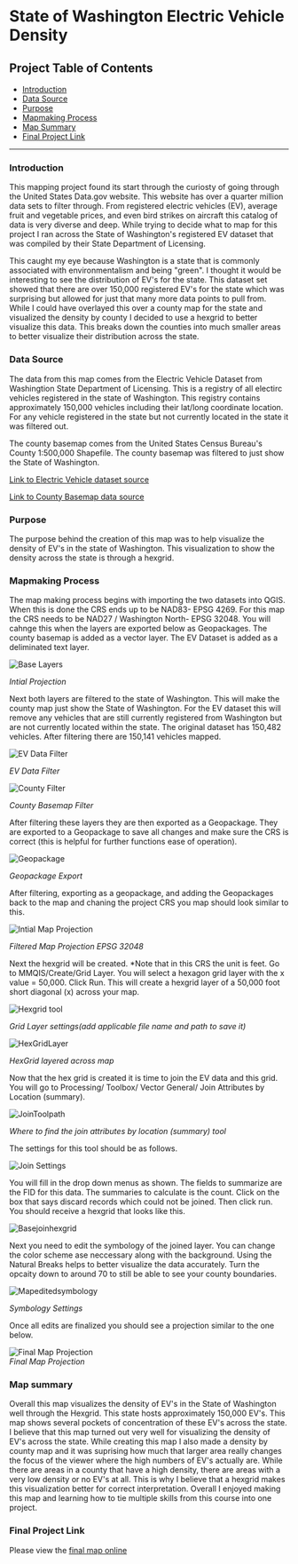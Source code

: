 # State of Washington Electric Vehicle Density

## Project Table of Contents

- [Introduction](#introduction)
- [Data Source](#data-source)
- [Purpose](#purpose)
- [Mapmaking Process](#mapmaking-process)
- [Map Summary](#map-summary)
- [Final Project Link](#final-project-link)



***
### Introduction 
<p>This mapping project found its start through the curiosty of going through the United States Data.gov website. This website has over a quarter million data sets to filter through. From registered electric vehicles (EV), average fruit and vegetable prices, and even bird strikes on aircraft this catalog of data is very diverse and deep. While trying to decide what to map for this project I ran across the State of Washington's registered EV dataset that was compiled by their State Department of Licensing. 

This caught my eye because Washington is a state that is commonly associated with environmentalism and being "green". I thought it would be interesting to see the distribution of EV's for the state. This dataset set showed that there are over 150,000 registered EV's for the state which was surprising but allowed for just that many more data points to pull from. While I could have overlayed this over a county map for the state and visualized the density by county I decided to use a hexgrid to better visualize this data. This breaks down the counties into much smaller areas to better visualize their distribution across the state. </p>

### Data Source
<p>The data from this map comes from the Electric Vehicle Dataset from Washingtion State Department of Licensing. This is a registry of all electirc vehicles registered in the state of Washington. This registry contains approximately 150,000 vehicles including their lat/long coordinate location. For any vehicle registered in the state but not currently located in the state it was filtered out. 

The county basemap comes from the United States Census Bureau's County 1:500,000 Shapefile. The county basemap was filtered to just show the State of Washington. </p>

[Link to Electric Vehicle dataset source](https://catalog.data.gov/dataset/electric-vehicle-population-data)

[Link to County Basemap data source](https://www.census.gov/geographies/mapping-files/time-series/geo/cartographic-boundary.html)

### Purpose

<p> The purpose behind the creation of this map was to help visualize the density of EV's in the state of Washington. This visualization to show the density across the state is through a hexgrid. </p>

### Mapmaking Process

<p> The map making process begins with importing the two datasets into QGIS. When this is done the CRS ends up to be NAD83- EPSG 4269. For this map the CRS needs to be NAD27 / Washington North- EPSG 32048. You will cahnge this when the layers are exported below as Geopackages. The county basemap is added as a vector layer. The EV Dataset is added as a deliminated text layer. 

![Base Layers](/Graphics/Rawdatalayers.PNG)

*Intial Projection*

Next both layers are filtered to the state of Washington. This will make the county map just show the State of Washington. For the EV dataset this will remove any vehicles that are still currently registered from Washington but are not currently located within the state. The original dataset has 150,482 vehicles. After filtering there are 150,141 vehicles mapped. 

![EV Data Filter](/Graphics/EV%20data%20filter.PNG)

*EV Data Filter*

![County Filter](/Graphics/County%20Filter.PNG)

*County Basemap Filter*



 After filtering these layers they are then exported as a Geopackage. They are exported to a Geopackage to save all changes and make sure the CRS is correct (this is helpful for further functions ease of operation). 

 ![Geopackage](/Graphics/Geopackage%20export.PNG)

 *Geopackage Export*

 After filtering, exporting as a geopackage, and adding the Geopackages back to the map and chaning the project CRS you map should look similar to this. 

![Intial Map Projection](/Graphics/intialprojection.PNG)  

*Filtered Map Projection EPSG 32048*
 
 Next the hexgrid will be created. *Note that in this CRS the unit is feet. Go to MMQIS/Create/Grid Layer. You will select a hexagon grid layer with the x value = 50,000. Click Run. This will create a hexgrid layer of a 50,000 foot short diagonal (x) across your map. 

 ![Hexgrid tool](/Graphics/Hexgrid%20tool.PNG)

*Grid Layer settings(add applicable file name and path to save it)*

![HexGridLayer](/Graphics/Hexgridlayer.PNG)

*HexGrid layered across map*

 Now that the hex grid is created it is time to join the EV data and this grid. You will go to Processing/ Toolbox/ Vector General/ Join Attributes by Location (summary). 

 ![JoinToolpath](/Graphics/Jointoolpath.PNG)

 *Where to find the join attributes by location (summary) tool*

 The settings for this tool should be as follows. 

 ![Join Settings](/Graphics/Joinsettings.PNG)

 You will fill in the drop down menus as shown. The fields to summarize are the FID for this data. The summaries to calculate is the count. Click on the box that says discard records which could not be joined. Then click run. You should receive a hexgrid that looks like this. 
 
 ![Basejoinhexgrid](/Graphics/basejoinedhexgrid.PNG)

 Next you need to edit the symbology of the joined layer. You can change the color scheme ase neccessary along with the background. Using the Natural Breaks helps to better visualize the data accurately. Turn the opcaity down to around 70 to still be able to see your county boundaries. 
 
 ![Mapeditedsymbology](/Graphics/Mapeditedsymbology.PNG)

 *Symbology Settings*

Once all edits are finalized you should see a projection similar to the one below. 

 ![Final Map Projection](/Graphics/finalprojection.PNG)   
*Final Map Projection*
</p>

### Map summary
<p>Overall this map visualizes the density of EV's in the State of Washington well through the Hexgrid. This state hosts approximately 150,000 EV's. This map shows several pockets of concentration of these EV's across the state. I believe that this map turned out very well for visualizing the density of EV's across the state. While creating this map I also made a density by county map and it was suprising how much that larger area really changes the focus of the viewer where the high numbers of EV's actually are. While there are areas in a county that have a high density, there are areas with a very low density or no EV's at all. This is why I believe that a hexgrid makes this visualization better for correct interpretation. Overall I enjoyed making this map and learning how to tie multiple skills from this course into one project. </p>

<p></p>

### Final Project Link

Please view the [final map online](https://mahannae.github.io/mahannaeFinal/) 
